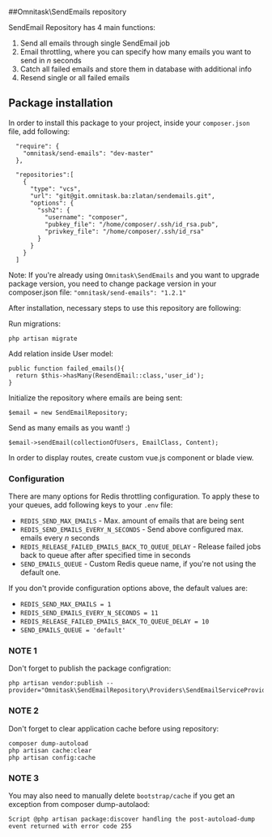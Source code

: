 ##Omnitask\SendEmails repository

SendEmail Repository has 4 main functions: 
 1. Send all emails through single SendEmail job
 2. Email throttling, where you can specify how many emails you want to send in *n* seconds
 3. Catch all failed emails and store them in database with additional info
 4. Resend single or all failed emails  
 
## Package installation
In order to install this package to your project, inside your `composer.json` file, add following:

```
  "require": {
    "omnitask/send-emails": "dev-master"
  },
```
```
  "repositories":[
    {
      "type": "vcs",
      "url": "git@git.omnitask.ba:zlatan/sendemails.git",
      "options": {
        "ssh2": {
          "username": "composer",
          "pubkey_file": "/home/composer/.ssh/id_rsa.pub",
          "privkey_file": "/home/composer/.ssh/id_rsa"
        }
      }
    }
  ]
 ```

Note: If you're already using `Omnitask\SendEmails` and you want to upgrade package version, you need to change package version in your composer.json file:
`"omnitask/send-emails": "1.2.1"`

 After installation, necessary steps to use this repository are following: <br>
 
 Run migrations:
 ```
 php artisan migrate
 ```
 
 Add relation inside User model:
  ```
 public function failed_emails(){
    return $this->hasMany(ResendEmail::class,'user_id');
 }
  ```
 
 Initialize the repository where emails are being sent: 
 ```
 $email = new SendEmailRepository;
 ```
 
 Send as many emails as you want! :)
  ```
 $email->sendEmail(collectionOfUsers, EmailClass, Content);
 ```
 
 In order to display routes, create custom vue.js component or blade view.
 
### Configuration
There are many options for Redis throttling configuration. To apply these to your queues, add following keys to your `.env` file: 
- `REDIS_SEND_MAX_EMAILS` - Max. amount of emails that are being sent 
- `REDIS_SEND_EMAILS_EVERY_N_SECONDS` - Send above configured max. emails every *n* seconds
- `REDIS_RELEASE_FAILED_EMAILS_BACK_TO_QUEUE_DELAY` - Release failed jobs back to queue after after specified time in seconds
- `SEND_EMAILS_QUEUE` - Custom Redis queue name, if you're not using the default one.

If you don't provide configuration options above, the default values are:
- `REDIS_SEND_MAX_EMAILS = 1` 
- `REDIS_SEND_EMAILS_EVERY_N_SECONDS = 11`
- `REDIS_RELEASE_FAILED_EMAILS_BACK_TO_QUEUE_DELAY = 10`
- `SEND_EMAILS_QUEUE = 'default'`

 
### NOTE 1
Don't forget to publish the package configration:
 ```
php artisan vendor:publish --provider="Omnitask\SendEmailRepository\Providers\SendEmailServiceProvider"
 ```
 
### NOTE 2
Don't forget to clear application cache before using repository: 
```
composer dump-autoload
php artisan cache:clear
php artisan config:cache
 ```

### NOTE 3
You may also need to manually delete ```bootstrap/cache``` if you get an exception from composer dump-autolaod: 
```
Script @php artisan package:discover handling the post-autoload-dump event returned with error code 255
```